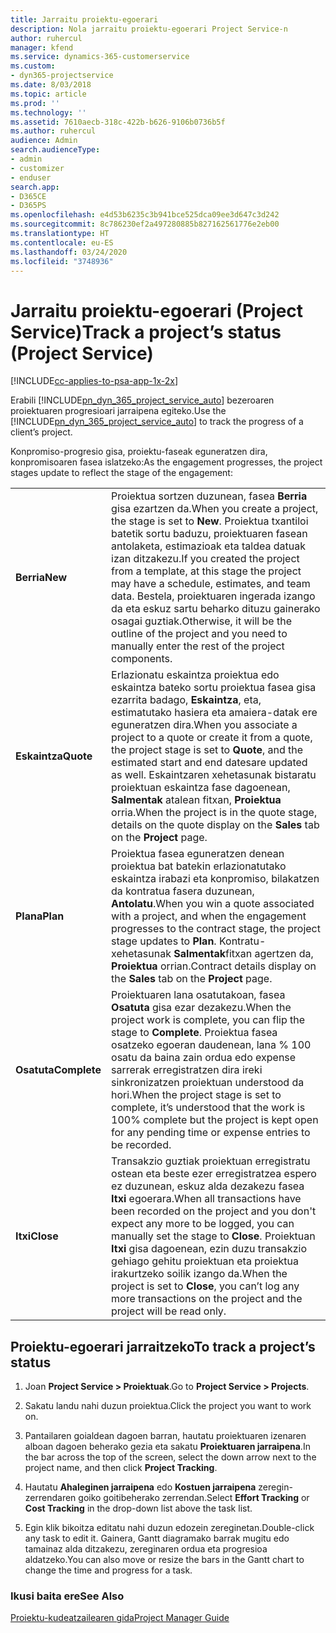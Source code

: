 ```yaml
---
title: Jarraitu proiektu-egoerari
description: Nola jarraitu proiektu-egoerari Project Service-n
author: ruhercul
manager: kfend
ms.service: dynamics-365-customerservice
ms.custom:
- dyn365-projectservice
ms.date: 8/03/2018
ms.topic: article
ms.prod: ''
ms.technology: ''
ms.assetid: 7610aecb-318c-422b-b626-9106b0736b5f
ms.author: ruhercul
audience: Admin
search.audienceType:
- admin
- customizer
- enduser
search.app:
- D365CE
- D365PS
ms.openlocfilehash: e4d53b6235c3b941bce525dca09ee3d647c3d242
ms.sourcegitcommit: 8c786230ef2a497280885b827162561776e2eb00
ms.translationtype: HT
ms.contentlocale: eu-ES
ms.lasthandoff: 03/24/2020
ms.locfileid: "3748936"
---
```

# <a name="track-a-projects-status-project-service"></a><span data-ttu-id="4c44a-103">Jarraitu proiektu-egoerari (Project Service)</span><span class="sxs-lookup"><span data-stu-id="4c44a-103">Track a project’s status (Project Service)</span></span>

[!INCLUDE[cc-applies-to-psa-app-1x-2x](../includes/cc-applies-to-psa-app-1x-2x.md)]

<span data-ttu-id="4c44a-104">Erabili [!INCLUDE[pn_dyn_365_project_service_auto](../includes/pn-dyn-365-project-service-auto.md)] bezeroaren proiektuaren progresioari jarraipena egiteko.</span><span class="sxs-lookup"><span data-stu-id="4c44a-104">Use the [!INCLUDE[pn_dyn_365_project_service_auto](../includes/pn-dyn-365-project-service-auto.md)] to track the progress of a client’s project.</span></span>  

<span data-ttu-id="4c44a-105">Konpromiso-progresio gisa, proiektu-faseak eguneratzen dira, konpromisoaren fasea islatzeko:</span><span class="sxs-lookup"><span data-stu-id="4c44a-105">As the engagement progresses, the project stages update to reflect the stage of the engagement:</span></span>  


|              |                                                                                                                                                                                                                                                                                                  |
|--------------|--------------------------------------------------------------------------------------------------------------------------------------------------------------------------------------------------------------------------------------------------------------------------------------------------|
|   <span data-ttu-id="4c44a-106">**Berria**</span><span class="sxs-lookup"><span data-stu-id="4c44a-106">**New**</span></span>    | <span data-ttu-id="4c44a-107">Proiektua sortzen duzunean, fasea **Berria** gisa ezartzen da.</span><span class="sxs-lookup"><span data-stu-id="4c44a-107">When you create a project, the stage is set to **New**.</span></span> <span data-ttu-id="4c44a-108">Proiektua txantiloi batetik sortu baduzu, proiektuaren fasean antolaketa, estimazioak eta taldea datuak izan ditzakezu.</span><span class="sxs-lookup"><span data-stu-id="4c44a-108">If you created the project from a template, at this stage the project may have a schedule, estimates, and team data.</span></span> <span data-ttu-id="4c44a-109">Bestela, proiektuaren ingerada izango da eta eskuz sartu beharko dituzu gainerako osagai guztiak.</span><span class="sxs-lookup"><span data-stu-id="4c44a-109">Otherwise, it will be the outline of the project and you need to manually enter the rest of the project components.</span></span> |
|  <span data-ttu-id="4c44a-110">**Eskaintza**</span><span class="sxs-lookup"><span data-stu-id="4c44a-110">**Quote**</span></span>   |      <span data-ttu-id="4c44a-111">Erlazionatu eskaintza proiektua edo eskaintza bateko sortu proiektua fasea gisa ezarrita badago, **Eskaintza**, eta, estimatutako hasiera eta amaiera-datak ere eguneratzen dira.</span><span class="sxs-lookup"><span data-stu-id="4c44a-111">When you associate a project to a quote or create it from a quote, the project stage is set to **Quote**, and the estimated start and end datesare updated as well.</span></span> <span data-ttu-id="4c44a-112">Eskaintzaren xehetasunak bistaratu proiektuan eskaintza fase dagoenean, **Salmentak** atalean fitxan, **Proiektua** orria.</span><span class="sxs-lookup"><span data-stu-id="4c44a-112">When the project is in the quote stage, details on the quote display on the **Sales** tab on the **Project** page.</span></span>      |
|   <span data-ttu-id="4c44a-113">**Plana**</span><span class="sxs-lookup"><span data-stu-id="4c44a-113">**Plan**</span></span>   |                                     <span data-ttu-id="4c44a-114">Proiektua fasea eguneratzen denean proiektua bat batekin erlazionatutako eskaintza irabazi eta konpromiso, bilakatzen da kontratua fasera duzunean, **Antolatu**.</span><span class="sxs-lookup"><span data-stu-id="4c44a-114">When you win a quote associated with a project, and when the engagement progresses to the contract stage, the project stage updates to **Plan**.</span></span> <span data-ttu-id="4c44a-115">Kontratu-xehetasunak **Salmentak**fitxan agertzen da, **Proiektua** orrian.</span><span class="sxs-lookup"><span data-stu-id="4c44a-115">Contract details display on the **Sales** tab on the **Project** page.</span></span>                                      |
| <span data-ttu-id="4c44a-116">**Osatuta**</span><span class="sxs-lookup"><span data-stu-id="4c44a-116">**Complete**</span></span> |                    <span data-ttu-id="4c44a-117">Proiektuaren lana osatutakoan, fasea **Osatuta** gisa ezar dezakezu.</span><span class="sxs-lookup"><span data-stu-id="4c44a-117">When the project work is complete, you can flip the stage to **Complete**.</span></span> <span data-ttu-id="4c44a-118">Proiektua fasea osatzeko egoeran daudenean, lana % 100 osatu da baina zain ordua edo expense sarrerak erregistratzen dira ireki sinkronizatzen proiektuan understood da hori.</span><span class="sxs-lookup"><span data-stu-id="4c44a-118">When the project stage is set to complete, it’s understood that the work is 100% complete but the project is kept open for any pending time or expense entries to be recorded.</span></span>                     |
|  <span data-ttu-id="4c44a-119">**Itxi**</span><span class="sxs-lookup"><span data-stu-id="4c44a-119">**Close**</span></span>   |           <span data-ttu-id="4c44a-120">Transakzio guztiak proiektuan erregistratu ostean eta beste ezer erregistratzea espero ez duzunean, eskuz alda dezakezu fasea **Itxi** egoerara.</span><span class="sxs-lookup"><span data-stu-id="4c44a-120">When all transactions have been recorded on the project and you don't expect any more to be logged, you can manually set the stage to **Close**.</span></span> <span data-ttu-id="4c44a-121">Proiektuan **Itxi** gisa dagoenean, ezin duzu transakzio gehiago gehitu proiektuan eta proiektua irakurtzeko soilik izango da.</span><span class="sxs-lookup"><span data-stu-id="4c44a-121">When the project is set to **Close**, you can’t log any more transactions on the project and the project will be read only.</span></span>           |

## <a name="to-track-a-projects-status"></a><span data-ttu-id="4c44a-122">Proiektu-egoerari jarraitzeko</span><span class="sxs-lookup"><span data-stu-id="4c44a-122">To track a project’s status</span></span>  

1.  <span data-ttu-id="4c44a-123">Joan **Project Service > Proiektuak**.</span><span class="sxs-lookup"><span data-stu-id="4c44a-123">Go to **Project Service > Projects**.</span></span>  

2.  <span data-ttu-id="4c44a-124">Sakatu landu nahi duzun proiektua.</span><span class="sxs-lookup"><span data-stu-id="4c44a-124">Click the project you want to work on.</span></span>  

3.  <span data-ttu-id="4c44a-125">Pantailaren goialdean dagoen barran, hautatu proiektuaren izenaren alboan dagoen beherako gezia eta sakatu **Proiektuaren jarraipena**.</span><span class="sxs-lookup"><span data-stu-id="4c44a-125">In the bar across the top of the screen, select the down arrow next to the project name, and then click **Project Tracking**.</span></span>  

4.  <span data-ttu-id="4c44a-126">Hautatu **Ahaleginen jarraipena** edo **Kostuen jarraipena** zeregin-zerrendaren goiko goitibeherako zerrendan.</span><span class="sxs-lookup"><span data-stu-id="4c44a-126">Select **Effort Tracking** or **Cost Tracking** in the drop-down list above the task list.</span></span>  

5.  <span data-ttu-id="4c44a-127">Egin klik bikoitza editatu nahi duzun edozein zereginetan.</span><span class="sxs-lookup"><span data-stu-id="4c44a-127">Double-click any task to edit it.</span></span> <span data-ttu-id="4c44a-128">Gainera, Gantt diagramako barrak mugitu edo tamainaz alda ditzakezu, zereginaren ordua eta progresioa aldatzeko.</span><span class="sxs-lookup"><span data-stu-id="4c44a-128">You can also move or resize the bars in the Gantt chart to change the time and progress for a task.</span></span>  

### <a name="see-also"></a><span data-ttu-id="4c44a-129">Ikusi baita ere</span><span class="sxs-lookup"><span data-stu-id="4c44a-129">See Also</span></span>  
 [<span data-ttu-id="4c44a-130">Proiektu-kudeatzailearen gida</span><span class="sxs-lookup"><span data-stu-id="4c44a-130">Project Manager Guide</span></span>](../project-service/project-manager-guide.md)
